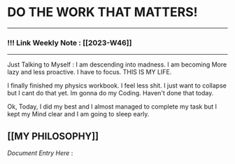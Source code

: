 
# DO THE WORK THAT MATTERS!

--- 
### !!! Link Weekly Note : [[2023-W46]]
---

Just Talking to Myself : I am descending into madness. I am becoming More lazy and less proactive. I have to focus. THIS IS MY LIFE. 

I finally finished my physics workbook. I feel less shit. I just want to collapse but I cant do that yet. Im gonna do my Coding. Haven't done that today. 

Ok, Today, I did my best and I almost managed to complete my task but I kept my Mind clear and I am going to sleep early.  









[[MY PHILOSOPHY]]
 ---
_Document Entry Here_ : 
